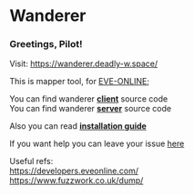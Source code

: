 # Wanderer  

### Greetings, Pilot!  

Visit: https://wanderer.deadly-w.space/  

This is mapper tool, for [EVE-ONLINE](https://github.com/DanSylvest/wanderer-project/blob/main/installation.md);  

You can find wanderer  [__client__](https://github.com/DanSylvest/wanderer-client) source code  
You can find wanderer  [__server__](https://github.com/DanSylvest/wanderer-client) source code  

Also you can read [__installation guide__](https://github.com/DanSylvest/wanderer-project/blob/main/installation.md)  

If you want help you can leave your issue [here](https://github.com/DanSylvest/wanderer-project/issues)  

Useful refs:  
<https://developers.eveonline.com/>  
<https://www.fuzzwork.co.uk/dump/>  
